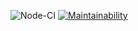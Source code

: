 ![Node-CI](https://github.com/dara-devitsina/frontend-project-lvl2/workflows/Node-CI/badge.svg)
[![Maintainability](https://api.codeclimate.com/v1/badges/64c6d0bb97664e516c50/maintainability)](https://codeclimate.com/github/dara-devitsina/frontend-project-lvl2/maintainability)

